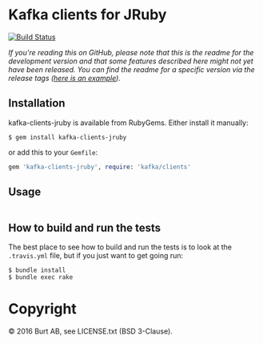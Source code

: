 # Kafka clients for JRuby

[![Build Status](https://travis-ci.org/burtcorp/kafka-clients-jruby.png?branch=master)](https://travis-ci.org/burtcorp/kafka-clients-jruby)

_If you're reading this on GitHub, please note that this is the readme for the development version and that some features described here might not yet have been released. You can find the readme for a specific version via the release tags ([here is an example](https://github.com/burtcorp/kafka-clients-jruby/releases/tag/v1.0.0))._

## Installation

kafka-clients-jruby is available from RubyGems. Either install it manually:

```
$ gem install kafka-clients-jruby
```

or add this to your `Gemfile`:

```ruby
gem 'kafka-clients-jruby', require: 'kafka/clients'
```

## Usage

```ruby
```

## How to build and run the tests

The best place to see how to build and run the tests is to look at the `.travis.yml` file, but if you just want to get going run:

```
$ bundle install
$ bundle exec rake
```

# Copyright

© 2016 Burt AB, see LICENSE.txt (BSD 3-Clause).
